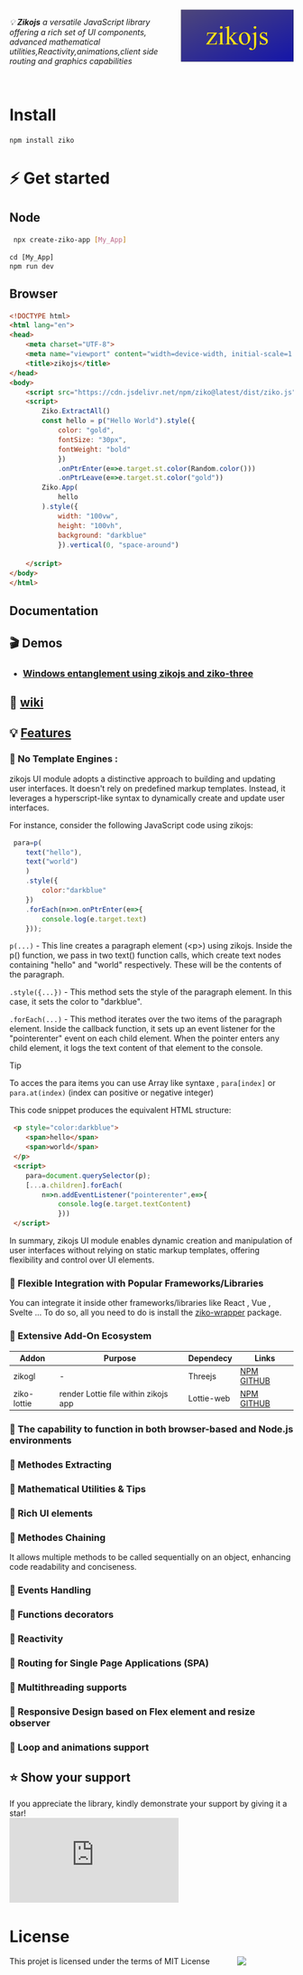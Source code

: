 <img src="docs/assets/zikojs.png" width="200" align="right" alt="zikojs logo">

*💡 **Zikojs** a versatile JavaScript library offering a rich set of UI components, advanced mathematical utilities,Reactivity,animations,client side routing and graphics capabilities* 

<br>

# Install 
```bash
npm install ziko
```
# ⚡ Get started
## Node
 ```bash
  npx create-ziko-app [My_App]
 ```
  ```
  cd [My_App]
  npm run dev
  ```
## Browser
```html
<!DOCTYPE html>
<html lang="en">
<head>
    <meta charset="UTF-8">
    <meta name="viewport" content="width=device-width, initial-scale=1.0">
    <title>zikojs</title>
</head>
<body>
    <script src="https://cdn.jsdelivr.net/npm/ziko@latest/dist/ziko.js"></script>
    <script>
        Ziko.ExtractAll()
        const hello = p("Hello World").style({
            color: "gold",
            fontSize: "30px",
            fontWeight: "bold"
            })
            .onPtrEnter(e=>e.target.st.color(Random.color()))
            .onPtrLeave(e=>e.target.st.color("gold"))
        Ziko.App(
            hello
        ).style({
            width: "100vw",
            height: "100vh",
            background: "darkblue"
            }).vertical(0, "space-around")
        
    </script>
</body>
</html>
```
## Documentation
## 🎬 Demos 
- ### [  Windows entanglement using zikojs and ziko-three ](https://www.linkedin.com/feed/update/urn:li:activity:7144023650394918913/) 

## 📃 [wiki](https://github.com/zakarialaoui10/ziko.js/wiki)

## 💡 [Features]()
### 🔰 No Template Engines :

zikojs UI module adopts a distinctive approach to building and updating user interfaces. 
It doesn't rely on predefined markup templates. Instead, it leverages a hyperscript-like syntax to dynamically create and update user interfaces.

For instance, consider the following JavaScript code using zikojs:
```js
 para=p(
    text("hello"),
    text("world")
    )
    .style({
        color:"darkblue"
    })
    .forEach(n=>n.onPtrEnter(e=>{
        console.log(e.target.text)
    }));
```
`p(...)` - This line creates a paragraph element (&lt;p&gt;) using zikojs. Inside the p() function, we pass in two text() function calls, which create text nodes containing "hello" and "world" respectively. These will be the contents of the paragraph.

`.style({...})` - This method sets the style of the paragraph element. In this case, it sets the color to "darkblue".

`.forEach(...)` - This method iterates over the two items of the paragraph element. Inside the callback function, it sets up an event listener for the "pointerenter" event on each child element. When the pointer enters any child element, it logs the text content of that element to the console.

>[!TIP]
To acces the para items you can use Array like syntaxe , `para[index]` or `para.at(index)` (index can positive or negative integer)

This code snippet produces the equivalent HTML structure:
```html
 <p style="color:darkblue">
    <span>hello</span>
    <span>world</span>
 </p>
 <script>
    para=document.querySelector(p);
    [...a.children].forEach(
        n=>n.addEventListener("pointerenter",e=>{
            console.log(e.target.textContent)
            }))
 </script>
```
In summary, zikojs UI module enables dynamic creation and manipulation of user interfaces without relying on static markup templates, offering flexibility and control over UI elements.

### 🔰 Flexible Integration with Popular Frameworks/Libraries

You can integrate it inside other frameworks/libraries like React , Vue , Svelte ... To do so, all you need to do is install the [ziko-wrapper](https://www.npmjs.com/package/ziko-wrapper) package.
### 🔰 Extensive Add-On Ecosystem

|Addon|Purpose|Dependecy|Links|
|-|-|-|-|
|zikogl|-|Threejs|[NPM](https://www.npmjs.com/package/zikogl) [GITHUB](https://github.com/zakarialaoui10/zikogl/)|
|ziko-lottie|render Lottie file within zikojs app|Lottie-web|[NPM](https://www.npmjs.com/package/ziko-lottie) [GITHUB](https://github.com/zakarialaoui10/ziko-lottie/)|
### 🔰 The capability to function in both browser-based and Node.js environments
### 🔰 Methodes Extracting
### 🔰 Mathematical Utilities & Tips
### 🔰 Rich UI elements
### 🔰 Methodes Chaining

It allows multiple methods to be called sequentially on an object, enhancing code readability and conciseness.
### 🔰 Events Handling
### 🔰 Functions decorators
### 🔰 Reactivity
### 🔰 Routing for Single Page Applications (SPA)
### 🔰 Multithreading supports
### 🔰 Responsive Design based on Flex element and resize observer
### 🔰 Loop and animations support

## ⭐️ Show your support <a name="support"></a>

If you appreciate the library, kindly demonstrate your support by giving it a star!<br>
[![Star](https://img.shields.io/github/stars/zakarialaoui10/ziko.js?style=social)](https://github.com/zakarialaoui10/ziko.js)
<!--## Financial support-->
# License 
This projet is licensed under the terms of MIT License 
<img src="https://img.shields.io/github/license/zakarialaoui10/zikojs?color=rgb%2820%2C21%2C169%29" width="100" align="right">

 





